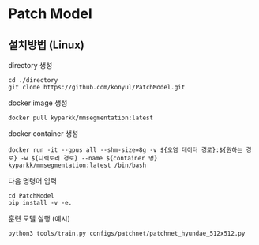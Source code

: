 # Patch Model

## 설치방법 (Linux)

directory 생성
```
cd ./directory
git clone https://github.com/konyul/PatchModel.git
```
docker image 생성

```
docker pull kyparkk/mmsegmentation:latest
```

docker container 생성

```
docker run -it --gpus all --shm-size=8g -v ${오염 데이터 경로}:${원하는 경로} -w ${디렉토리 경로} --name ${container 명} kyparkk/mmsegmentation:latest /bin/bash
```

다음 명령어 입력

```
cd PatchModel
pip install -v -e.
```

훈련 모델 실행 (예시)

```
python3 tools/train.py configs/patchnet/patchnet_hyundae_512x512.py
```
